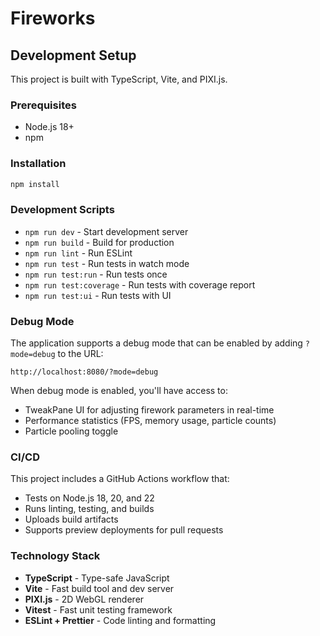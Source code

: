 # Fireworks

## Development Setup

This project is built with TypeScript, Vite, and PIXI.js.

### Prerequisites
- Node.js 18+
- npm

### Installation
```bash
npm install
```

### Development Scripts
- `npm run dev` - Start development server
- `npm run build` - Build for production
- `npm run lint` - Run ESLint
- `npm run test` - Run tests in watch mode
- `npm run test:run` - Run tests once
- `npm run test:coverage` - Run tests with coverage report
- `npm run test:ui` - Run tests with UI

### Debug Mode
The application supports a debug mode that can be enabled by adding `?mode=debug` to the URL:
```
http://localhost:8080/?mode=debug
```

When debug mode is enabled, you'll have access to:
- TweakPane UI for adjusting firework parameters in real-time
- Performance statistics (FPS, memory usage, particle counts)
- Particle pooling toggle

### CI/CD
This project includes a GitHub Actions workflow that:
- Tests on Node.js 18, 20, and 22
- Runs linting, testing, and builds
- Uploads build artifacts
- Supports preview deployments for pull requests

### Technology Stack
- **TypeScript** - Type-safe JavaScript
- **Vite** - Fast build tool and dev server
- **PIXI.js** - 2D WebGL renderer
- **Vitest** - Fast unit testing framework
- **ESLint + Prettier** - Code linting and formatting
